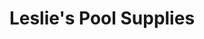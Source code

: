 ---
title: "Leslie's Pool Supplies"
url: /mesa/leslies-pool-supplies-east-baseline-road-2/
shop: swimming pool
---